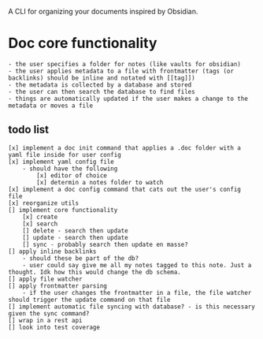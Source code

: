 A CLI for organizing your documents inspired by Obsidian.

# Doc core functionality
    - the user specifies a folder for notes (like vaults for obsidian)
    - the user applies metadata to a file with frontmatter (tags (or backlinks) should be inline and notated with [[tag]])
    - the metadata is collected by a database and stored
    - the user can then search the database to find files
    - things are automatically updated if the user makes a change to the metadata or moves a file

## todo list 
    [x] implement a doc init command that applies a .doc folder with a yaml file inside for user config
    [x] implement yaml config file
        - should have the following
            [x] editor of choice
            [x] determin a notes folder to watch 
    [x] implement a doc config command that cats out the user's config file
    [x] reorganize utils 
    [] implement core functionality 
        [x] create 
        [x] search 
        [] delete - search then update 
        [] update - search then update
        [] sync - probably search then update en masse? 
    [] apply inline backlinks 
        - should these be part of the db? 
        - user could say give me all my notes tagged to this note. Just a thought. Idk how this would change the db schema.
    [] apply file watcher
    [] apply frontmatter parsing
        - if the user changes the frontmatter in a file, the file watcher should trigger the update command on that file
    [] implement automatic file syncing with database? - is this necessary given the sync command? 
    [] wrap in a rest api
    [] look into test coverage

